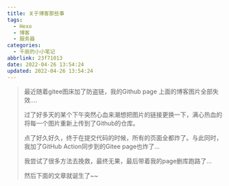 ```yaml
---
title: 关于博客那些事
tags:
  - Hexo
  - 博客
  - 服务器
categories:
  - 千辰的小小笔记
abbrlink: 23f71013
date: 2022-04-26 13:54:24
updated: 2022-04-26 13:54:24
---
```






*<!--more-->*





> 最近随着gitee图床加了防盗链，我的Github page 上面的博客图片全部失效....
>
> 过了好多天的某个下午突然心血来潮想把图片的链接更换一下，满心热血的将每一个图片重新上传到了Github的仓库。
>
> 点了好久好久，终于在提交代码的时候，所有的页面全都炸了。与此同时，我加了GitHub Action同步到的Gitee page也炸了...
>
> 我尝试了很多方法去挽救，最终无果，最后带着我的page删库跑路了...
>
> 然后下面的文章就诞生了~~

